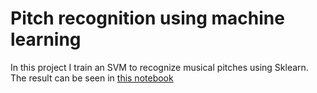 # Pitch recognition using machine learning

In this project I train an SVM to recognize musical pitches using Sklearn. The result can be seen in [this notebook](https://nbviewer.jupyter.org/github/danrocag/pitch-recognition/blob/master/PitchRecognition.ipynb)